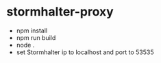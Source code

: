 # stormhalter-proxy
- npm install
- npm run build
- node .
- set Stormhalter ip to localhost and port to 53535
